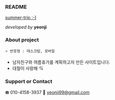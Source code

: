 ### README
[summer-trip :-)](https://yeonzzy.github.io/summer-trip)

_developed by_ **yeonji**

### About project
```
⭐ 반응형 : 데스크탑, 모바일
```
- 남자친구와 여름휴가를 계획하고자 만든 사이트입니다.
- 대철이 사랑해 💘

### Support or Contact
☎️ 010-4158-3937 💌 yeonji99@gmail.com
